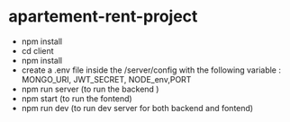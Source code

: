 # apartement-rent-project
-  npm install
-  cd client
-  npm install
-  create a .env file inside the /server/config with the following variable : MONGO_URI, JWT_SECRET, NODE_env,PORT
-  npm run server (to run the backend )
-  npm start (to run the fontend)
-  npm run dev (to run dev server for both backend and fontend)
